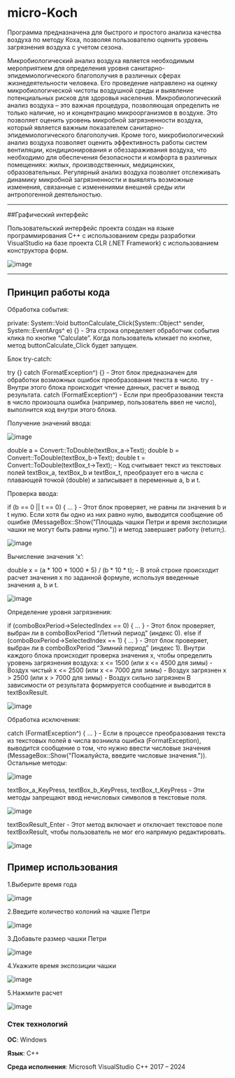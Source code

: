 # micro-Koch
Программа предназначена для быстрого и простого анализа качества воздуха по методу Коха, позволяя пользователю оценить уровень загрязнения воздуха с учетом сезона.

Микробиологический анализ воздуха является необходимым мероприятием для определения уровня санитарно-эпидемиологического благополучия в различных сферах жизнедеятельности человека. Его проведение направлено на оценку микробиологической чистоты воздушной среды и выявление потенциальных рисков для здоровья населения.
Микробиологический анализ воздуха – это важная процедура, позволяющая определить не только наличие, но и концентрацию микроорганизмов в воздухе. Это позволяет оценить уровень микробной загрязненности воздуха, который является важным показателем санитарно-эпидемиологического благополучия. Кроме того, микробиологический анализ воздуха позволяет оценить эффективность работы систем вентиляции, кондиционирования и обеззараживания воздуха, что необходимо для обеспечения безопасности и комфорта в различных помещениях: жилых, производственных, медицинских, образовательных. Регулярный анализ воздуха позволяет отслеживать динамику микробной загрязненности и выявлять возможные изменения, связанные с изменениями внешней среды или антропогенной деятельностью.

---

##Графический интерфейс

Пользовательский интерфейс проекта создан на языке программирования С++ с использованием среды разработки VisualStudio на базе проекта CLR (.NET Framework) с использованием конструктора форм.

![image](https://github.com/Digital-Department-Vavilov-University/micro-Koch/assets/135830345/e6336567-5b7a-4125-bd80-3bfac931e9cf)


---

## Принцип работы кода

Обработка события:

private: System::Void buttonCalculate_Click(System::Object^ sender, System::EventArgs^ e) {} - Эта строка определяет обработчик события клика по кнопке “Calculate”.
Когда пользователь кликает по кнопке, метод buttonCalculate_Click будет запущен.

Блок try-catch:

try {} catch (FormatException^) {} - Этот блок предназначен для обработки возможных ошибок преобразования текста в число.
try - Внутри этого блока происходит чтение данных, расчет и вывод результата.
catch (FormatException^) - Если при преобразовании текста в число произошла ошибка (например, пользователь ввел не число), выполнится код внутри этого блока.

Получение значений ввода:

![image](https://github.com/Digital-Department-Vavilov-University/micro-Koch/assets/135830345/c0b544e3-bb14-4bd3-a7a1-101727f35920)


double a = Convert::ToDouble(textBox_a->Text);
double b = Convert::ToDouble(textBox_b->Text);
double t = Convert::ToDouble(textBox_t->Text); - Код считывает текст из текстовых полей textBox_a, textBox_b и textBox_t, преобразует его в числа с плавающей точкой (double) и записывает в переменные a, b и t.

Проверка ввода:

if (b == 0 || t == 0) { ... } - Этот блок проверяет, не равны ли значения b и t нулю.
Если хотя бы одно из них равно нулю, выводится сообщение об ошибке (MessageBox::Show("Площадь чашки Петри и время экспозиции чашки не могут быть равны нулю.")) и метод завершает работу (return;).

![image](https://github.com/Digital-Department-Vavilov-University/micro-Koch/assets/135830345/ce741c17-f236-4183-b427-204a10d6f0ac)


Вычисление значения ‘x’:

double x = (a * 100 * 1000 * 5) / (b * 10 * t); - В этой строке происходит расчет значения x по заданной формуле, используя введенные значения a, b и t.

![image](https://github.com/Digital-Department-Vavilov-University/micro-Koch/assets/135830345/2f1cd62b-c216-4787-b336-870df7191c98)


Определение уровня загрязнения:

if (comboBoxPeriod->SelectedIndex == 0) { ... } - Этот блок проверяет, выбран ли в comboBoxPeriod “Летний период” (индекс 0).
else if (comboBoxPeriod->SelectedIndex == 1) { ... } - Этот блок проверяет, выбран ли в comboBoxPeriod “Зимний период” (индекс 1).
Внутри каждого блока происходит проверка значения x, чтобы определить уровень загрязнения воздуха:
x <= 1500 (или x <= 4500 для зимы) - Воздух чистый
x <= 2500 (или x <= 7000 для зимы) - Воздух загрязнен
x > 2500 (или x > 7000 для зимы) - Воздух сильно загрязнен
В зависимости от результата формируется сообщение и выводится в textBoxResult.

![image](https://github.com/Digital-Department-Vavilov-University/micro-Koch/assets/135830345/a308d10d-e02d-405a-82b1-062b29f14da7)


Обработка исключения:

catch (FormatException^) { ... } - Если в процессе преобразования текста из текстовых полей в числа возникла ошибка (FormatException), выводится сообщение о том, что нужно ввести числовые значения (MessageBox::Show("Пожалуйста, введите числовые значения.")).
Остальные методы:

![image](https://github.com/Digital-Department-Vavilov-University/micro-Koch/assets/135830345/1aaba976-e8da-4280-904d-adf1492e6374)


textBox_a_KeyPress, textBox_b_KeyPress, textBox_t_KeyPress - Эти методы запрещают ввод нечисловых символов в текстовые поля.

![image](https://github.com/Digital-Department-Vavilov-University/micro-Koch/assets/135830345/2e7bd28d-675c-4682-82cc-b28d7c4e55c0)


textBoxResult_Enter - Этот метод включает и отключает текстовое поле textBoxResult, чтобы пользователь не мог его напрямую редактировать.

![image](https://github.com/Digital-Department-Vavilov-University/micro-Koch/assets/135830345/badc19a8-682b-4f19-a8c1-0369e78b8ccc)

## Пример использования

1.Выберите время года

![image](https://github.com/Digital-Department-Vavilov-University/micro-Koch/assets/135830345/2d25cc52-38e1-4668-9def-36d208821444)

2.Введите количество колоний на чашке Петри

![image](https://github.com/Digital-Department-Vavilov-University/micro-Koch/assets/135830345/a890ef8d-db59-47ce-8b0d-462066bb3a9f)

3.Добавьте размер чашки Петри

![image](https://github.com/Digital-Department-Vavilov-University/micro-Koch/assets/135830345/8021b6ae-744b-4386-9cf7-8b183cdec59a)

4.Укажите время экспозиции чашки

![image](https://github.com/Digital-Department-Vavilov-University/micro-Koch/assets/135830345/7c151fe5-9b3a-4fc8-baf4-68b34828638e)

5.Нажмите расчет

![image](https://github.com/Digital-Department-Vavilov-University/micro-Koch/assets/135830345/0c9f527c-1f05-400e-a825-7b8c8894be97)

### Стек технологий

__ОС__: Windows

__Язык__: C++

__Среда исполнения__: Microsoft VisualStudio C++ 2017 – 2024
